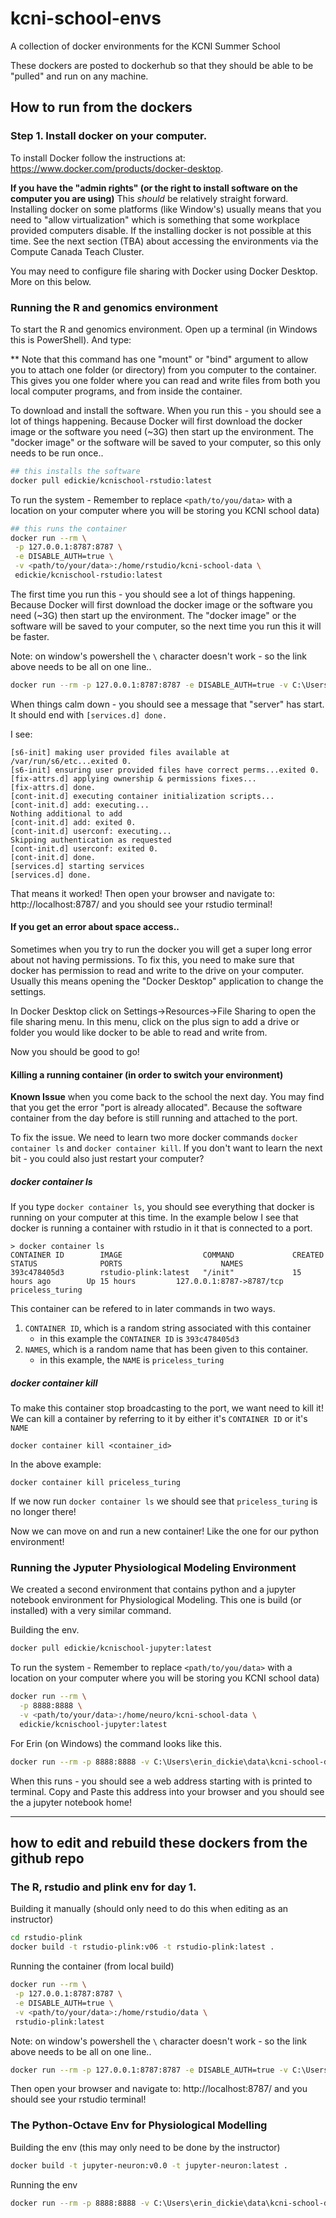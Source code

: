 # kcni-school-envs
A collection of docker environments for the KCNI Summer School

These dockers are posted to dockerhub so that they should be able to be "pulled" and run on any machine.

## How to run from the dockers

### Step 1. Install docker on your computer.

To install Docker follow the instructions at: https://www.docker.com/products/docker-desktop.

**If you have the "admin rights" (or the right to install software on the computer you are using)** This _should_ be relatively straight forward. Installing docker on some platforms (like Window's) usually means that you need to "allow virtualization" which is something that some workplace provided computers disable. If the installing docker is not possible at this time. See the next section (TBA) about accessing the environments via the Compute Canada Teach Cluster.

You may need to configure file sharing with Docker using Docker Desktop. More on this below.

### Running the R and genomics environment

To start the R and genomics environment. Open up a terminal (in Windows this is PowerShell). And type:

** Note that this command has one "mount" or "bind" argument to allow you to attach one folder (or directory) from you computer to the container. This gives you one folder where you can read and write files from both you local computer programs, and from inside the container.

To download and install the software. When you run this - you should see a lot of things happening. Because Docker will first download the docker image or the software you need (~3G) then start up the environment. The "docker image" or the software will be saved to your computer, so this only needs to be run once..

```sh
## this installs the software
docker pull edickie/kcnischool-rstudio:latest
```

To run the system  - Remember to replace `<path/to/you/data>` with a location on your computer where you will be storing you KCNI school data)

```sh
## this runs the container
docker run --rm \
 -p 127.0.0.1:8787:8787 \
 -e DISABLE_AUTH=true \
 -v <path/to/your/data>:/home/rstudio/kcni-school-data \
 edickie/kcnischool-rstudio:latest
```

The first time you run this - you should see a lot of things happening. Because Docker will first download the docker image or the software you need (~3G) then start up the environment. The "docker image" or the software will be saved to your computer, so the next time you run this it will be faster.

Note: on window's powershell the `\` character doesn't work - so the link above needs to be all on one line..

```sh
docker run --rm -p 127.0.0.1:8787:8787 -e DISABLE_AUTH=true -v C:\Users\erin_dickie\data\kcni-school-data\:/home/rstudio/kcni-school-data edickie/kcnischool-rstudio:latest
```

When things calm down - you should see a message that "server" has start. It should end with `[services.d] done.`

I see:
```
[s6-init] making user provided files available at /var/run/s6/etc...exited 0.
[s6-init] ensuring user provided files have correct perms...exited 0.
[fix-attrs.d] applying ownership & permissions fixes...
[fix-attrs.d] done.
[cont-init.d] executing container initialization scripts...
[cont-init.d] add: executing...
Nothing additional to add
[cont-init.d] add: exited 0.
[cont-init.d] userconf: executing...
Skipping authentication as requested
[cont-init.d] userconf: exited 0.
[cont-init.d] done.
[services.d] starting services
[services.d] done.
```
That means it worked! Then open your browser and navigate to: http://localhost:8787/ and you should see your rstudio terminal!

#### If you get an error about space access..

Sometimes when you try to run the docker you will get a super long error about not having permissions. To fix this, you need to make sure that docker has permission to read and write to the drive on your computer. Usually this means opening the "Docker Desktop" application to change the settings.

In Docker Desktop click on Settings->Resources->File Sharing to open the file sharing menu. In this menu, click on the plus sign to add a drive or folder you would like docker to be able to read and write from.

Now you should be good to go!


#### Killing a running container (in order to switch your environment)

**Known Issue** when you come back to the school the next day. You may find that you get the error "port is already allocated". Because the software container from the day before is still running and attached to the port.

To fix the issue. We need to learn two more docker commands `docker container ls` and `docker container kill`. If you don't want to learn the next bit - you could also just restart your computer?

##### docker container ls

If you type `docker container ls`, you should see everything that docker is running on your computer at this time. In the example below I see that docker is running a container with rstudio in it that is connected to a port.

```
> docker container ls
CONTAINER ID        IMAGE                  COMMAND             CREATED             STATUS              PORTS                      NAMES
393c478405d3        rstudio-plink:latest   "/init"             15 hours ago        Up 15 hours         127.0.0.1:8787->8787/tcp   priceless_turing
```

This container can be refered to in later commands in two ways.
1. `CONTAINER ID`, which is a random string associated with this container
    + in this example the `CONTAINER ID` is `393c478405d3`
2. `NAMES`, which is a random name that has been given to this container.
    + in this example, the `NAME` is `priceless_turing`

##### docker container kill

To make this container stop broadcasting to the port, we want need to kill it! We can kill a container by referring to it by either it's `CONTAINER ID` or it's `NAME`

```
docker container kill <container_id>
```

In the above example:

```
docker container kill priceless_turing
```

If we now run `docker container ls` we should see that `priceless_turing` is no longer there!

Now we can move on and run a new container! Like the one for our python environment!

### Running the Jyputer Physiological Modeling Environment

We created a second environment that contains python and a jupyter notebook environment for Physiological Modeling.
This one is build (or installed) with a very similar command.

Building the env.
```sh
docker pull edickie/kcnischool-jupyter:latest
```

To run the system  - Remember to replace `<path/to/you/data>` with a location on your computer where you will be storing you KCNI school data)

```sh
docker run --rm \
  -p 8888:8888 \
  -v <path/to/your/data>:/home/neuro/kcni-school-data \
  edickie/kcnischool-jupyter:latest
```


For Erin (on Windows) the command looks like this.

```sh
docker run --rm -p 8888:8888 -v C:\Users\erin_dickie\data\kcni-school-data\:/home/neuro/kcni-school-data edickie/kcnischool-jupyter:latest
```

When this runs - you should see a web address starting with is printed to terminal. Copy and Paste this address into your browser and you should see the a jupyter notebook home!

---

## how to edit and rebuild these dockers from the github repo

### The R, rstudio and plink env for day 1.

Building it manually (should only need to do this when editing as an instructor)

```sh
cd rstudio-plink
docker build -t rstudio-plink:v06 -t rstudio-plink:latest .  
```

Running the container (from local build)

```sh
docker run --rm \
 -p 127.0.0.1:8787:8787 \
 -e DISABLE_AUTH=true \
 -v <path/to/your/data>:/home/rstudio/data \
 rstudio-plink:latest
```

Note: on window's powershell the `\` character doesn't work - so the link above needs to be all on one line..

```sh
docker run --rm -p 127.0.0.1:8787:8787 -e DISABLE_AUTH=true -v C:\Users\erin_dickie\data\kcni-school-data\:/home/rstudio/kcni-school-data rstudio-plink:latest
```

Then open your browser and navigate to: http://localhost:8787/ and you should see your rstudio terminal!

### The Python-Octave Env for Physiological Modelling

Building the env (this may only need to be done by the instructor)

```sh
docker build -t jupyter-neuron:v0.0 -t jupyter-neuron:latest .  
```

Running the env

```sh
docker run --rm -p 8888:8888 -v C:\Users\erin_dickie\data\kcni-school-data\:/home/neuro/kcni-school-data jupyter-neuron:latest
```
